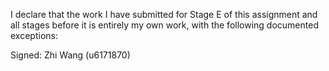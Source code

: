 I declare that the work I have submitted for Stage E of this assignment and all stages before it is entirely my own work, with the
following documented exceptions:

Signed: Zhi Wang (u6171870)